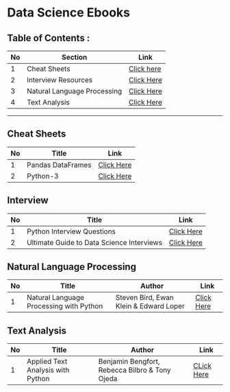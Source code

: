 # Data Science Ebooks



## Table of Contents :

No | Section | Link
--- | --- | ---
1 | Cheat Sheets | [Click here](#cheat-sheets)
2 | Interview Resources | [Click Here](#interview)
3 | Natural Language Processing | [Click Here](#natural-language-processing)
4 | Text Analysis | [Click Here](#text-analysis)



---    



## Cheat Sheets

No | Title | Link
--- | --- | ---
1 | Pandas DataFrames | [Click Here](https://github.com/data-science-projects-and-resources/Data-Science-EBooks/blob/main/Cheat%20Sheets/Pandas%20DataFrame.pdf)
2 | Python-3 | [Click Here](https://github.com/data-science-projects-and-resources/Data-Science-EBooks/blob/main/Cheat%20Sheets/python3.pdf)





## Interview

No | Title | Link
--- | --- | ---
1 | Python Interview Questions | [Click Here](https://github.com/data-science-projects-and-resources/Data-Science-EBooks/blob/main/Interview/python_interview_questions.pdf)
2 | Ultimate Guide to Data Science Interviews | [Click Here](https://github.com/data-science-projects-and-resources/Data-Science-EBooks/blob/main/Interview/UltimateGuidetoDataScienceInterviews-2.pdf)





## Natural Language Processing

No | Title | Author | Link
--- | --- | --- | ---
1 | Natural Language Processing with Python | Steven Bird, Ewan Klein & Edward Loper | [Click Here](https://github.com/data-science-projects-and-resources/Data-Science-EBooks/blob/main/NLP/Natural_Language_Processing_with_Python.pdf)




## Text Analysis

No | Title | Author | Link
--- | --- | --- | ---
1 | Applied Text Analysis with Python | Benjamin Bengfort, Rebecca Bilbro & Tony Ojeda | [CLick Here](https://github.com/data-science-projects-and-resources/Data-Science-EBooks/blob/main/Text%20Analysis/Benjamin%20Bengfort%2C%20Tony%20Ojeda%2C%20Rebecca%20Bilbro-Applied%20Text%20Analysis%20with%20Python_%20Enabling%20Language%20Aware%20Data%20Products%20with%20Machine%20Learning-O’Reilly%20Media%20(2017).pdf)


